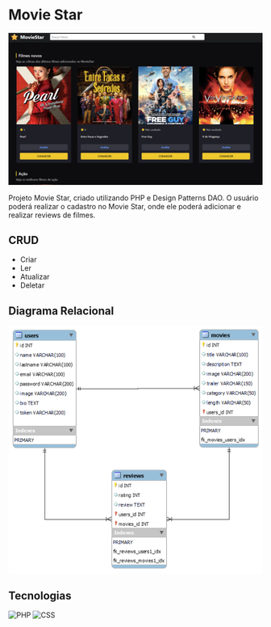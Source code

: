 # Movie Star

![Movie Star](moviestar.jpg)

Projeto Movie Star, criado utilizando PHP e Design Patterns DAO. O usuário poderá realizar o cadastro no Movie Star, onde ele poderá adicionar e realizar reviews de filmes.

## CRUD

- Criar
- Ler
- Atualizar
- Deletar

## Diagrama Relacional

![Diagrama Relacional](database/bd.png)

## Tecnologias

![PHP](https://img.shields.io/badge/php-%2320232a.svg?style=for-the-badge&logo=php&logoColor=%)
![CSS](https://img.shields.io/badge/css-%2320232a.svg?style=for-the-badge&logo=css3&logoColor=%2361dafb)

